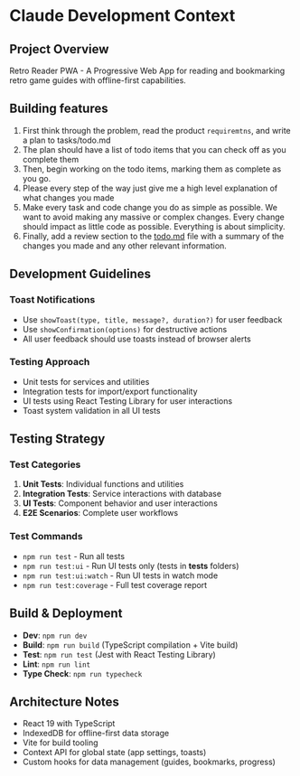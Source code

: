 # Claude Development Context

## Project Overview
Retro Reader PWA - A Progressive Web App for reading and bookmarking retro game guides with offline-first capabilities.

## Building features

1. First think through the problem, read the product `requiremtns`, and write a plan to tasks/todo.md
2. The plan should have a list of todo items that you can check off as you complete them
3. Then, begin working on the todo items, marking them as complete as you go.
4. Please every step of the way just give me a high level explanation of what changes you made
5. Make every task and code change you do as simple as possible. We want to avoid making any massive or complex changes. Every change should impact as little code as possible. Everything is about simplicity.
6. Finally, add a review section to the [todo.md](http://todo.md/) file with a summary of the changes you made and any other relevant information.

## Development Guidelines

### Toast Notifications
- Use `showToast(type, title, message?, duration?)` for user feedback
- Use `showConfirmation(options)` for destructive actions
- All user feedback should use toasts instead of browser alerts

### Testing Approach
- Unit tests for services and utilities
- Integration tests for import/export functionality
- UI tests using React Testing Library for user interactions
- Toast system validation in all UI tests

## Testing Strategy

### Test Categories
1. **Unit Tests**: Individual functions and utilities
2. **Integration Tests**: Service interactions with database
3. **UI Tests**: Component behavior and user interactions
4. **E2E Scenarios**: Complete user workflows

### Test Commands
- `npm run test` - Run all tests
- `npm run test:ui` - Run UI tests only (tests in __tests__ folders)
- `npm run test:ui:watch` - Run UI tests in watch mode
- `npm run test:coverage` - Full test coverage report


## Build & Deployment
- **Dev**: `npm run dev`
- **Build**: `npm run build` (TypeScript compilation + Vite build)
- **Test**: `npm run test` (Jest with React Testing Library)
- **Lint**: `npm run lint`
- **Type Check**: `npm run typecheck`

## Architecture Notes
- React 19 with TypeScript
- IndexedDB for offline-first data storage
- Vite for build tooling
- Context API for global state (app settings, toasts)
- Custom hooks for data management (guides, bookmarks, progress)
